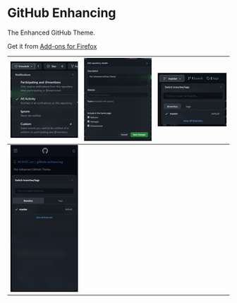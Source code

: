 # GitHub Enhancing

The Enhanced GitHub Theme.

Get it from [Add-ons for Firefox](https://addons.mozilla.org/en-US/firefox/addon/github-enhancing/)

| ![Acrylic effect for popup menus](screenshots/acrylic-effect-for-popup-menus.png) | ![Acrylic effect for popup dialogs](screenshots/acrylic-effect-for-popup-dialogs.png) | ![Round corner tabs](screenshots/round-corner-tabs.png) |
| --- | --- | --- |
| ![Moved popups](screenshots/moved-popups.png) |  |
